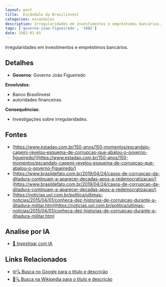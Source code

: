 ```yaml
---
layout: post
title:  Escândalo da Brasilinvest
categories: escandalos
description: Irregularidades em investimentos e empréstimos bancários.
tags: ['governo-joao-figueiredo', '1982']
date: 1982-01-01
---
```


Irregularidades em investimentos e empréstimos bancários.

## Detalhes
- **Governo**: Governo João Figueiredo

**Envolvidos**:
- Banco Brasilinvest
- autoridades financeiras.


**Consequências**:
- Investigações sobre irregularidades.


## Fontes
- [https://www.estadao.com.br/150-anos/150-momentos/escandalo-capemi-revelou-esquema-de-corrupcao-que-abalou-o-governo-figueiredo/](https://www.estadao.com.br/150-anos/150-momentos/escandalo-capemi-revelou-esquema-de-corrupcao-que-abalou-o-governo-figueiredo/)
- [https://www.brasildefato.com.br/2019/04/24/casos-de-corrupcao-da-ditadura-continuam-a-aparecer-decadas-apos-a-redemocratizacao/](https://www.brasildefato.com.br/2019/04/24/casos-de-corrupcao-da-ditadura-continuam-a-aparecer-decadas-apos-a-redemocratizacao/)
- [https://noticias.uol.com.br/politica/ultimas-noticias/2015/04/01/conheca-dez-historias-de-corrupcao-durante-a-ditadura-militar.htm](https://noticias.uol.com.br/politica/ultimas-noticias/2015/04/01/conheca-dez-historias-de-corrupcao-durante-a-ditadura-militar.htm)


## Analise por IA
- [🤖 Investigar com IA](https://www.perplexity.ai/search?q=Esc%C3%A2ndalo%20da%20Brasilinvest%20Irregularidades%20em%20investimentos%20e%20empr%C3%A9stimos%20banc%C3%A1rios.%20Governo%20Jo%C3%A3o%20Figueiredo)

## Links Relacionados
- [🌐🔍 Busca no Google para o título e descrição](https://www.google.com/search?q=Esc%C3%A2ndalo%20da%20Brasilinvest%20Irregularidades%20em%20investimentos%20e%20empr%C3%A9stimos%20banc%C3%A1rios.%20Governo%20Jo%C3%A3o%20Figueiredo)
- [📖🔍 Busca na Wikipedia para o título e descrição](https://pt.wikipedia.org/w/index.php?search=Esc%C3%A2ndalo%20da%20Brasilinvest%20Irregularidades%20em%20investimentos%20e%20empr%C3%A9stimos%20banc%C3%A1rios.%20Governo%20Jo%C3%A3o%20Figueiredo)

